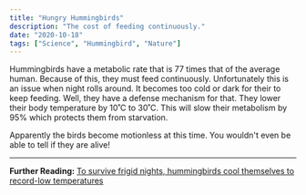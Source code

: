 ```yaml
---
title: "Hungry Hummingbirds"
description: "The cost of feeding continuously."
date: "2020-10-18"
tags: ["Science", "Hummingbird", "Nature"]
---
```


Hummingbirds have a metabolic rate that is 77 times that of the average human. Because of this, they must feed continuously. Unfortunately this is an issue when night rolls around. It becomes too cold or dark for their to keep feeding. Well, they have a defense mechanism for that. They lower their body temperature by 10˚C to 30˚C. This will slow their metabolism by 95% which protects them from starvation.

Apparently the birds become motionless at this time. You wouldn't even be able to tell if they are alive!

---

<footer>

**Further Reading:** [To survive frigid nights, hummingbirds cool themselves to record-low temperatures](https://www.sciencemag.org/news/2020/09/survive-frigid-nights-hummingbirds-cool-themselves-record-low-temperatures)

</footer>